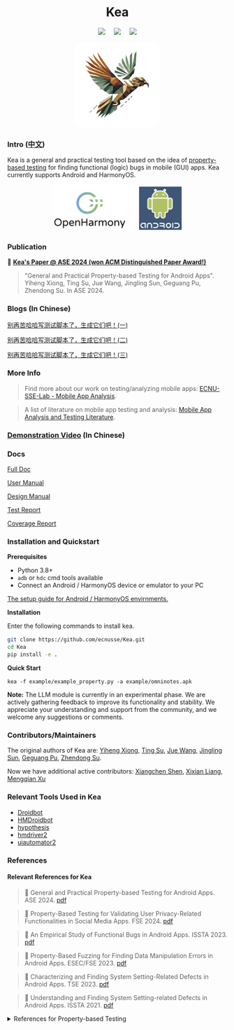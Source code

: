 <div align="center">
<h1>Kea</h1>

 <a href='LICENSE'><img src='https://img.shields.io/badge/License-MIT-orange'></a> &nbsp;&nbsp;&nbsp;
 <a><img src='https://img.shields.io/badge/python-3.8, 3.9, 3.10, 3.11, 3.12, 3.13-blue'></a> &nbsp;&nbsp;&nbsp;
 <a href='https://kea-docs.readthedocs.io/en/latest/part-theory/introduction.html'><img src='https://img.shields.io/badge/doc-1.0.0-blue'></a>
</div>

<div align="center">
    <img src="kea/resources/kea_log(1).png" alt="kea_logo" style="border-radius: 18px"/>
</div>


### Intro ([中文](README_CN.md))

Kea is a general and practical testing tool based on the idea of [property-based testing](https://en.wikipedia.org/wiki/Software_testing#Property_testing) for finding functional (logic) bugs in mobile (GUI) apps.
Kea currently supports Android and HarmonyOS.


<p align="center">
  <img src="kea/resources/kea-platforms.jpg" width="300"/>
</p>

### Publication 

📘 **[Kea's Paper @ ASE 2024 (won ACM Distinguished Paper Award!)](https://xyiheng.github.io//files/Property_Based_Testing_for_Android_Apps.pdf)**

> "General and Practical Property-based Testing for Android Apps". 
> Yiheng Xiong, Ting Su, Jue Wang, Jingling Sun, Geguang Pu, Zhendong Su.
> In ASE 2024. 

### Blogs (In Chinese)

[别再苦哈哈写测试脚本了，生成它们吧！(一)](https://mp.weixin.qq.com/s/R2kLCkXpDjpa8wCX4Eidtg)

[别再苦哈哈写测试脚本了，生成它们吧！(二)](https://mp.weixin.qq.com/s/s4WkdstNcKupu9OP8jeOXw)

[别再苦哈哈写测试脚本了，生成它们吧！(三)](https://mp.weixin.qq.com/s/BjXyo-xJRmPB_sCc4pmh8g)

### More Info

> Find more about our work on testing/analyzing mobile apps: [ECNU-SSE-Lab - Mobile App Analysis](https://mobile-app-analysis.github.io).

> A list of literature on mobile app testing and analysis: [Mobile App Analysis and Testing Literature](https://github.com/XYIheng/MobileAppTesting).


### [Demonstration Video](https://www.bilibili.com/video/BV1QPkoYREgh/?share_source=copy_web) (In Chinese)

### Docs

[Full Doc](https://kea-docs.readthedocs.io/en/latest/part-theory/introduction.html)

[User Manual](https://kea-docs.readthedocs.io/en/latest/part-keaUserManuel/envirnment_setup.html)

[Design Manual](https://kea-docs.readthedocs.io/en/latest/part-designDocument/intro.html)

[Test Report](https://kea-docs.readthedocs.io/en/latest/part-experiment/exp.html)

[Coverage Report](https://ecnusse.github.io/Kea/)


### Installation and Quickstart

**Prerequisites**

- Python 3.8+
- `adb` or `hdc` cmd tools available
- Connect an Android / HarmonyOS device or emulator to your PC

[The setup guide for Android / HarmonyOS envirnments.](https://kea-technic-docs.readthedocs.io/en/latest/part-keaUserManuel/envirnment_setup.html)

**Installation**

Enter the following commands to install kea.

```bash
git clone https://github.com/ecnusse/Kea.git
cd Kea
pip install -e .
```

**Quick Start**

```
kea -f example/example_property.py -a example/omninotes.apk
```

**Note:** The LLM module is currently in an experimental phase. We are actively gathering feedback to improve its functionality and stability. We appreciate your understanding and support from the community, and we welcome any suggestions or comments.

### Contributors/Maintainers

The original authors of Kea are:
[Yiheng Xiong](https://xyiheng.github.io/), 
[Ting Su](http://tingsu.github.io/),
[Jue Wang](https://cv.juewang.info/),
[Jingling Sun](https://jinglingsun.github.io/),
[Geguang Pu](),
[Zhendong Su](https://people.inf.ethz.ch/suz/).

Now we have additional active contributors:
[Xiangchen Shen](https://xiangchenshen.github.io/), 
[Xixian Liang](https://xixianliang.github.io/resume/),
[Mengqian Xu](https://mengqianx.github.io/)

### Relevant Tools Used in Kea

- [Droidbot](https://github.com/honeynet/droidbot)
- [HMDroidbot](https://github.com/ecnusse/HMDroidbot)
- [hypothesis](https://github.com/HypothesisWorks/hypothesis)
- [hmdriver2](https://github.com/codematrixer/hmdriver2)
- [uiautomator2](https://github.com/openatx/uiautomator2)


### References


#### Relevant References for Kea


> 📘 General and Practical Property-based Testing for Android Apps. ASE 2024. [pdf](https://dl.acm.org/doi/10.1145/3691620.3694986)

> 📘 Property-Based Testing for Validating User Privacy-Related Functionalities in Social Media Apps. FSE 2024. [pdf](https://dl.acm.org/doi/10.1145/3663529.3663863)

> 📘 An Empirical Study of Functional Bugs in Android Apps. ISSTA 2023. [pdf](https://dl.acm.org/doi/10.1145/3597926.3598138)

> 📘 Property-Based Fuzzing for Finding Data Manipulation Errors in Android Apps. ESEC/FSE 2023. [pdf](https://dl.acm.org/doi/10.1145/3611643.3616286)

> 📘 Characterizing and Finding System Setting-Related Defects in Android Apps. TSE 2023. [pdf](https://ieeexplore.ieee.org/document/10064083)

> 📘 Understanding and Finding System Setting-related Defects in Android Apps. ISSTA 2021. [pdf](https://dl.acm.org/doi/10.1145/3460319.3464806)

</details>

<details>
  <summary>References for Property-based Testing</summary>

📘 Property-Based Testing in Practice. ICSE 2024. [pdf](https://dl.acm.org/doi/10.1145/3597503.3639581)

📘 QuickCheck: a lightweight tool for random testing of Haskell programs. ICFP 2000. [pdf](https://dl.acm.org/doi/10.1145/357766.351266)

📘 Property-based testing: a new approach to testing for assurance. Software Engineering Notes 1997. [pdf](https://dl.acm.org/doi/pdf/10.1145/263244.263267)

</details>